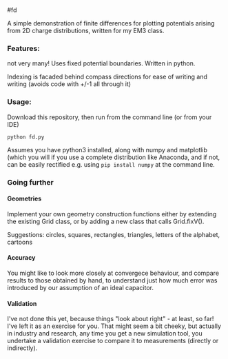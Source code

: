 #fd

A simple demonstration of finite differences for plotting potentials arising from 2D charge distributions, written for my EM3 class.

### Features:
not very many! Uses fixed potential boundaries.
Written in python.

Indexing is facaded behind compass directions for ease of writing and writing (avoids code with +/-1 all through it)

### Usage:

Download this repository, then run from the command line (or from your IDE)

```python fd.py```

Assumes you have python3 installed, along with numpy and matplotlib (which you will if you use a complete distribution like Anaconda, and if not, can be easily rectified e.g. using ```pip install numpy``` at the command line.

### Going further

#### Geometries

Implement your own geometry construction functions either by extending the existing Grid class, or by adding a new class that calls Grid.fixV().

Suggestions: circles, squares, rectangles, triangles, letters of the alphabet, cartoons

#### Accuracy

You might like to look more closely at convergece behaviour, and compare results to those obtained by hand, to understand just how much error was introduced by our assumption of an ideal capacitor. 

#### Validation
I've not done this yet, because things "look about right" - at least, so far! I've left it as an exercise for you. That might seem a bit cheeky, but actually in industry and research, any time you get a new simulation tool, you undertake a validation exercise to compare it to measurements (directly or indirectly).

